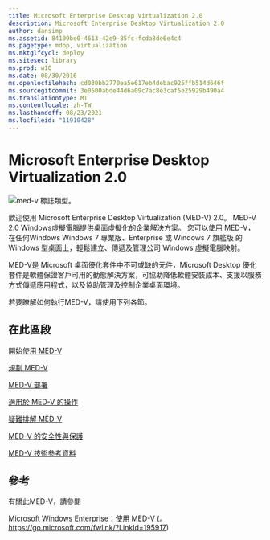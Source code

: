 ```yaml
---
title: Microsoft Enterprise Desktop Virtualization 2.0
description: Microsoft Enterprise Desktop Virtualization 2.0
author: dansimp
ms.assetid: 84109be0-4613-42e9-85fc-fcda8de6e4c4
ms.pagetype: mdop, virtualization
ms.mktglfcycl: deploy
ms.sitesec: library
ms.prod: w10
ms.date: 08/30/2016
ms.openlocfilehash: cd030bb2770ea5e617eb4debac925ffb514d646f
ms.sourcegitcommit: 3e0500abde44d6a09c7ac8e3caf5e25929b490a4
ms.translationtype: MT
ms.contentlocale: zh-TW
ms.lasthandoff: 08/23/2021
ms.locfileid: "11910428"
---
```

# <a name="microsoft-enterprise-desktop-virtualization-20"></a>Microsoft Enterprise Desktop Virtualization 2.0


![med-v 標誌類型。](images/med-v2logo.gif)

歡迎使用 Microsoft Enterprise Desktop Virtualization (MED-V) 2.0。 MED-V 2.0 Windows虛擬電腦提供桌面虛擬化的企業解決方案。 您可以使用 MED-V，在任何Windows Windows 7 專業版、Enterprise 或 Windows 7 旗艦版 的 Windows 型桌面上，輕鬆建立、傳遞及管理公司 Windows 虛擬電腦映射。

MED-V是 Microsoft 桌面優化套件中不可或缺的元件，Microsoft Desktop 優化套件是軟體保證客戶可用的動態解決方案，可協助降低軟體安裝成本、支援以服務方式傳遞應用程式，以及協助管理及控制企業桌面環境。

若要瞭解如何執行MED-V，請使用下列各節。

## <a name="in-this-section"></a>在此區段


[開始使用 MED-V](getting-started-with-med-vmedv2.md)

[規劃 MED-V](planning-for-med-v.md)

[MED-V 部署](deployment-of-med-v.md)

[適用於 MED-V 的操作](operations-for-med-v.md)

[疑難排解 MED-V](troubleshooting-med-vmedv2.md)

[MED-V 的安全性與保護](security-and-protection-for-med-v.md)

[MED-V 技術參考資料](technical-reference-for-med-v.md)

## <a name="reference"></a>參考


有關此MED-V，請參閱

[Microsoft Windows Enterprise：使用 MED-V (。](https://go.microsoft.com/fwlink/?LinkId=195917) https://go.microsoft.com/fwlink/?LinkId=195917)

 

 





